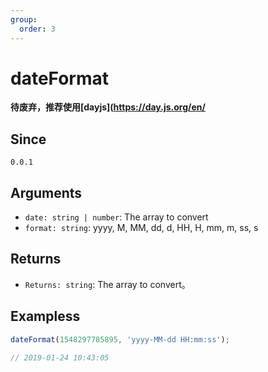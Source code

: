 ```yaml
---
group:
  order: 3
---
```


# dateFormat

**待废弃，推荐使用[dayjs](https://day.js.org/en/**

## Since

`0.0.1`

## Arguments

- `date: string | number`: The array to convert
- `format: string`: yyyy, M, MM, dd, d, HH, H, mm, m, ss, s

## Returns

- `Returns: string`: The array to convert。

## Exampless

```js
dateFormat(1548297785895, 'yyyy-MM-dd HH:mm:ss');

// 2019-01-24 10:43:05
```
